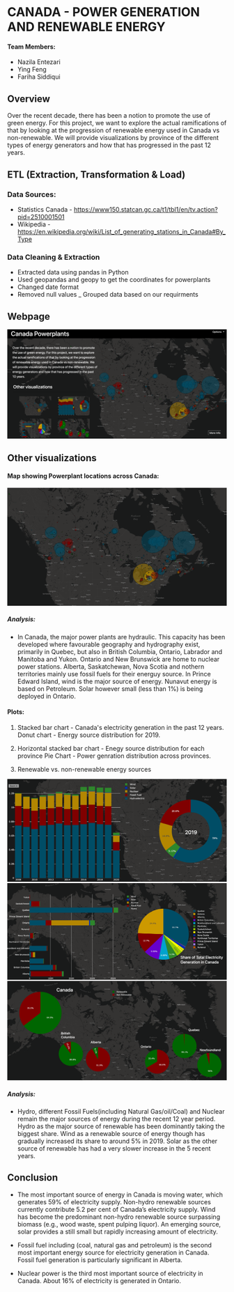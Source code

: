 # CANADA - POWER GENERATION AND RENEWABLE ENERGY

#### Team Members: 
- Nazila Entezari
- Ying Feng
- Fariha Siddiqui

## Overview
Over the recent decade, there has been a notion to promote the use of green energy. For this project, we want to explore the actual ramifications of that by looking at the progression of renewable energy used in Canada vs non-renewable. We will provide visualizations by province of the different types of energy generators and how that has progressed in the past 12 years.

## ETL (Extraction, Transformation & Load)

### Data Sources:

- Statistics Canada - https://www150.statcan.gc.ca/t1/tbl1/en/tv.action?pid=2510001501
- Wikipedia - https://en.wikipedia.org/wiki/List_of_generating_stations_in_Canada#By_Type

### Data Cleaning & Extraction 

- Extracted data using pandas in Python 
- Used geopandas and geopy to get the coordinates for powerplants 
- Changed date format 
- Removed null values 
_ Grouped data based on our requirments

## Webpage 

![](static/images/mainpage.png)

## Other visualizations

#### Map showing Powerplant locations across Canada:

![](static/images/map.png)

##### Analysis:
- In Canada, the major power plants are hydraulic. This capacity has been developed where favourable geography and hydrography exist, primarily in Quebec, but also in British Columbia, Ontario, Labrador and Manitoba and Yukon. Ontario and New Brunswick are home to nuclear power stations. Alberta, Saskatchewan, Nova Scotia  and nothern territories mainly use fossil fuels for their energuy source. In Prince Edward Island, wind is the major source of energy. Nunavut energy is based on Petroleum. Solar however small (less than 1%) is being deployed in Ontario.

#### Plots: 
1. Stacked bar chart - Canada's electricity generation in the past 12 years.
   Donut chart - Energy source distribution for 2019. 
   
2. Horizontal stacked bar chart - Enegy source distribution for each province 
    Pie Chart - Power genration distribution across provinces.
    
3. Renewable vs. non-renewable energy sources   

![](static/images/timeplot.png)
![](static/images/province.png)
![](static/images/renewableplot.png)

##### Analysis:
- Hydro, different Fossil Fuels(including Natural Gas/oil/Coal) and Nuclear remain the major sources of energy during the recent 12 year period. 
Hydro as the major source of renewable has been dominantly taking the biggest share. Wind as a renewable source of energy though has gradually increased its share to around 5% in 2019. Solar as the other source of renewable has had a very slower increase in the 5 recent years.


## Conclusion

- The most important source of energy in Canada is moving water, which generates 59% of electricity supply. Non-hydro renewable sources currently contribute 5.2 per cent of Canada’s electricity supply. Wind has become the predominant non-hydro renewable source surpassing biomass (e.g., wood waste, spent pulping liquor). An emerging source, solar provides a still small but rapidly increasing amount of electricity.


- Fossil fuel including (coal, natural gas and petroleum) is the second most important energy source for electricity generation in Canada. Fossil fuel generation is particularly  significant in Alberta.

- Nuclear power is the third most important source of electricity in Canada. About 16% of electricity is generated in Ontario.
